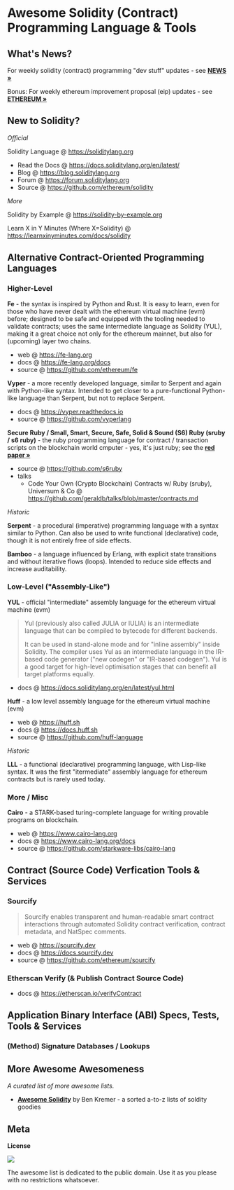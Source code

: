 # Awesome Solidity (Contract) Programming Language & Tools


## What's News?

For weekly solidity (contract) programming "dev stuff" updates - see [**NEWS »**](NEWS.md)


Bonus: For weekly ethereum improvement proposal (eip) updates - see [**ETHEREUM »**](ETHEREUM.md)



## New to Solidity?

_Official_

Solidity Language @ <https://soliditylang.org>

- Read the Docs @ <https://docs.soliditylang.org/en/latest/>
- Blog @  <https://blog.soliditylang.org>
- Forum @ <https://forum.soliditylang.org>
- Source @ <https://github.com/ethereum/solidity>

<!-- break -->

_More_

Solidity by Example @ <https://solidity-by-example.org>

Learn X in Y Minutes (Where X=Solidity) @ <https://learnxinyminutes.com/docs/solidity>



## Alternative Contract-Oriented Programming Languages

###  Higher-Level

**Fe** - the syntax is inspired by Python and Rust. It is easy to learn, even for those who have never dealt with the ethereum virtual machine (evm) before; designed to be safe and equipped with the tooling needed to validate contracts; uses the same intermediate language as Solidity (YUL), making it a great choice not only for the ethereum mainnet, but also for (upcoming) layer two chains.

- web @ <https://fe-lang.org>
- docs @ <https://fe-lang.org/docs>
- source @ <https://github.com/ethereum/fe>

**Vyper** - a more recently developed language, similar to Serpent and again with Python-like syntax. 
Intended to get closer to a pure-functional Python-like language than Serpent, but not to replace Serpent.

- docs @ <https://vyper.readthedocs.io>
- source @ <https://github.com/vyperlang>

**Secure Ruby / Small, Smart, Secure, Safe, Solid & Sound (S6) Ruby (sruby / s6 ruby)** - the ruby programming language for contract / transaction scripts on the blockchain world cmputer - yes, it's just ruby; see the [**red paper »**](https://github.com/s6ruby/redpaper)

- source @ <https://github.com/s6ruby>
- talks  
  - Code Your Own (Crypto Blockchain) Contracts w/ Ruby (sruby), Universum & Co @ <https://github.com/geraldb/talks/blob/master/contracts.md> 


<!-- break -->

_Historic_

**Serpent** - a procedural (imperative) programming language with a syntax similar to Python. Can also be used to write functional (declarative) code, though it is not entirely free of side effects.

**Bamboo** - a language influenced by Erlang, with explicit state transitions and without iterative flows (loops). Intended to reduce side effects and increase auditability. 



###  Low-Level ("Assembly-Like")

**YUL** - official "intermediate" assembly language for the ethereum virtual machine (evm)


> Yul (previously also called JULIA or IULIA) is an intermediate language that can be compiled to bytecode for different backends.
>
> It can be used in stand-alone mode and for "inline assembly" inside Solidity. 
> The compiler uses Yul as an intermediate language in the IR-based code generator 
> ("new codegen" or "IR-based codegen"). 
> Yul is a good target for high-level optimisation stages that can benefit all target platforms equally.

- docs @ <https://docs.soliditylang.org/en/latest/yul.html>


**Huff** - a low level assembly language for the ethereum virtual machine (evm)

-  web @ <https://huff.sh>
-  docs @ <https://docs.huff.sh>
- source @ <https://github.com/huff-language>


_Historic_

**LLL** - a functional (declarative) programming language, with Lisp-like syntax. It was the first "itermediate" assembly language for 
ethereum contracts but is rarely used today.


### More / Misc

**Cairo** - a STARK-based turing-complete language for writing provable programs on blockchain.

- web @ <https://www.cairo-lang.org>
- docs @ <https://www.cairo-lang.org/docs>
- source @  <https://github.com/starkware-libs/cairo-lang>




## Contract (Source Code) Verfication Tools & Services

### Sourcify

> Sourcify enables transparent and human-readable smart contract interactions through automated Solidity contract verification, 
> contract metadata, and NatSpec comments.

- web @ <https://sourcify.dev>
- docs @ <https://docs.sourcify.dev>
- source @ <https://github.com/ethereum/sourcify>



### Etherscan Verify (& Publish Contract Source Code)

- docs @ <https://etherscan.io/verifyContract>






## Application Binary Interface (ABI) Specs, Tests, Tools & Services


### (Method) Signature Databases / Lookups




## More Awesome Awesomeness

_A curated list of more awesome lists._


- [**Awesome Solidity**](https://github.com/bkrem/awesome-solidity) by Ben Kremer  - a sorted a-to-z lists of soldity goodies



## Meta

**License**

![](https://publicdomainworks.github.io/buttons/zero88x31.png)

The awesome list is dedicated to the public domain. Use it as you please with no restrictions whatsoever.

